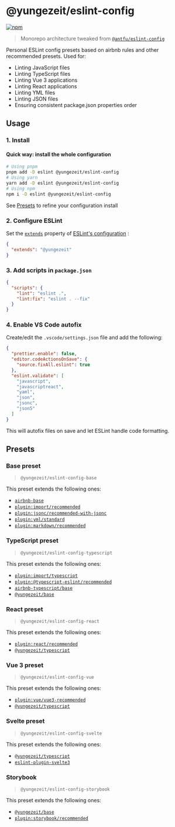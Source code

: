 # @yungezeit/eslint-config

[![npm](https://img.shields.io/npm/v/@yungezeit/eslint-config?color=a1b858&label=latest%20version)](https://npmjs.com/package/@yungezeit/eslint-config)

> Monorepo architecture tweaked from [`@antfu/eslint-config`](https://github.com/antfu/eslint-config/)

Personal ESLint config presets based on airbnb rules and other recommended presets. Used for:
* Linting JavaScript files
* Linting TypeScript files
* Linting Vue 3 applications
* Linting React applications
* Linting YML files
* Linting JSON files
* Ensuring consistent package.json properties order


## Usage

### 1. Install

#### Quick way: install the whole configuration

```bash
# Using pnpm
pnpm add -D eslint @yungezeit/eslint-config
# Using yarn
yarn add -D eslint @yungezeit/eslint-config
# Using npm
npm i -D eslint @yungezeit/eslint-config
```

See [Presets](#presets) to refine your configuration install

### 2. Configure ESLint

Set the [`extends`](https://eslint.org/docs/user-guide/configuring/configuration-files#extending-configuration-files) property of [ESLint's configuration](https://eslint.org/docs/user-guide/configuring/configuration-files) :

```json
{
  "extends": "@yungezeit"
}
```

### 3. Add scripts in `package.json`

```json
{
  "scripts": {
    "lint": "eslint .",
    "lint:fix": "eslint . --fix"
  }
}
```

### 4. Enable VS Code autofix

Create/edit the `.vscode/settings.json` file and add the following:

```json
{
  "prettier.enable": false,
  "editor.codeActionsOnSave": {
    "source.fixAll.eslint": true
  },
  "eslint.validate": [
    "javascript",
    "javascriptreact",
    "yaml",
    "json",
    "jsonc",
    "json5"
  ]
}
```

This will autofix files on save and let ESLint handle code formatting.

## Presets

### Base preset

> `@yungezeit/eslint-config-base`

This preset extends the following ones:
* [`airbnb-base`](https://github.com/airbnb/javascript/tree/master/packages/eslint-config-airbnb-base)
* [`plugin:import/recommended`](https://github.com/import-js/eslint-plugin-import)
* [`plugin:jsonc/recommended-with-jsonc`](https://github.com/ota-meshi/eslint-plugin-jsonc)
* [`plugin:yml/standard`](https://github.com/ota-meshi/eslint-plugin-yml)
* [`plugin:markdown/recommended`](https://github.com/eslint/eslint-plugin-markdown)

### TypeScript preset

> `@yungezeit/eslint-config-typescript`

This preset extends the following ones:
* [`plugin:import/typescript`](https://github.com/import-js/eslint-plugin-import)
* [`plugin:@typescript-eslint/recommended`](https://github.com/typescript-eslint/typescript-eslint)
* [`airbnb-typescript/base`](https://github.com/iamturns/eslint-config-airbnb-typescript)
* [`@yungezeit/base`](#base-preset)


### React preset

> `@yungezeit/eslint-config-react`

This preset extends the following ones:

* [`plugin:react/recommended`](https://github.com/jsx-eslint/eslint-plugin-react)
* [`@yungezeit/typescript`](#typescript-preset)

### Vue 3 preset

> `@yungezeit/eslint-config-vue`

This preset extends the following ones:

* [`plugin:vue/vue3-recommended`](https://github.com/vuejs/eslint-plugin-vue)
* [`@yungezeit/typescript`](#typescript-preset)

### Svelte preset

> `@yungezeit/eslint-config-svelte`

This preset extends the following ones:

* [`@yungezeit/typescript`](#typescript-preset)
* [`eslint-plugin-svelte3`](https://github.com/sveltejs/eslint-plugin-svelte3)

### Storybook

> `@yungezeit/eslint-config-storybook`

This preset extends the following ones:

* [`@yungezeit/base`](#base-preset)
* [`plugin:storybook/recommended`](https://github.com/storybookjs/eslint-plugin-storybook)